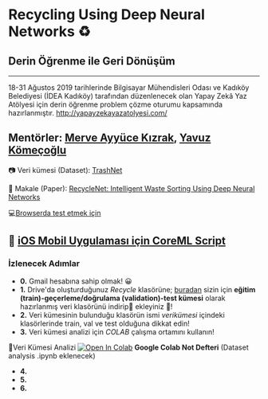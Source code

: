 # Recycling Using Deep Neural Networks :recycle:
## Derin Öğrenme ile Geri Dönüşüm 
---

18-31 Ağustos 2019 tarihlerinde Bilgisayar Mühendisleri Odası ve Kadıköy Belediyesi (İDEA Kadıköy) tarafından düzenlenecek olan Yapay Zekâ Yaz Atölyesi için derin öğrenme problem çözme oturumu kapsamında hazırlanmıştır. http://yapayzekayazatolyesi.com/

Mentörler: [Merve Ayyüce Kızrak](http://www.ayyucekizrak.com/), [Yavuz Kömeçoğlu](http://yavuzkomecoglu.com/)
---

:camera: Veri kümesi (Dataset): [TrashNet](https://github.com/garythung/trashnet)

:bookmark_tabs: Makale (Paper): [RecycleNet: Intelligent Waste Sorting Using Deep Neural Networks](https://ieeexplore.ieee.org/document/8466276)

:computer:[Browserda test etmek için](http://www.ayyucekizrak.com/apps/recyclenet/)

:iphone: [iOS Mobil Uygulaması için CoreML Script](https://github.com/jctcsolutions/trashNet/blob/master/toCoreML/converter.py)
---
### İzlenecek Adımlar

- **0.** Gmail hesabına sahip olmak! :grinning:
- **1.** Drive'da oluşturduğunuz _Recycle_ klasörüne; [buradan](https://drive.google.com/open?id=1FFJElHGdodlIgqXfq3reQt5n3-bB1g7u) sizin için **eğitim (train)-geçerleme/doğrulama (validation)-test kümesi** olarak hazırlanmış veri klasörünü indirip:small_red_triangle_down: ekleyiniz :small_red_triangle:! 
- **2.** Veri kümesinin bulunduğu klasörün ismi _verikümesi_ içindeki klasörlerinde train, val ve test olduğuna dikkat edin!
- **3.** Veri kümesi analizi için _COLAB_ çalışma ortamını kullanın!

📌Veri Kümesi Analizi [![Open In Colab](https://colab.research.google.com/assets/colab-badge.svg)](https://colab.research.google.com/github/ayyucekizrak/) **Google Colab Not Defteri**  (Dataset analysis .ipynb eklenecek)

- **4.** 
- **5.**
- **6.**





